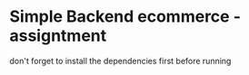 # Simple Backend ecommerce - assigntment
don't forget to install the dependencies first before running
